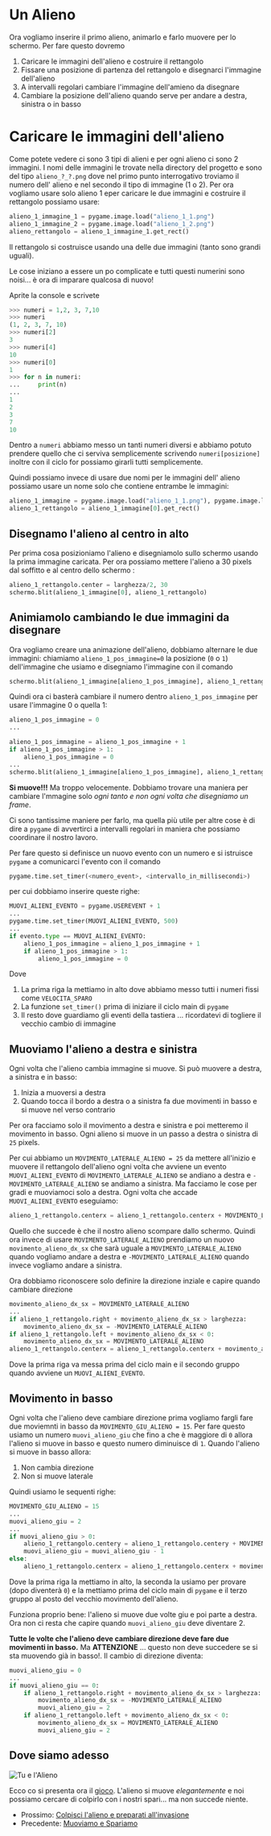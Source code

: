 # Un Alieno

Ora vogliamo inserire il primo alieno, animarlo e farlo muovere per lo schermo. Per fare questo dovremo

1. Caricare le immagini dell'alieno e costruire il rettangolo
2. Fissare una posizione di partenza del rettangolo e disegnarci l'immagine dell'alieno
3. A intervalli regolari cambiare l'immagine dell'amieno da disegnare
3. Cambiare la posizione dell'alieno quando serve per andare a destra, sinistra o in basso

# Caricare le immagini dell'alieno

Come potete vedere ci sono 3 tipi di alieni e per ogni alieno ci sono 2 immagini. I nomi delle immagini le trovate nella
directory del progetto e sono del tipo `alieno_?_?.png` dove nel primo punto interrogativo troviamo il numero 
dell' alieno e nel secondo il tipo di immagine (1 o 2). Per ora vogliamo usare solo alieno 1 eper caricare le due 
immagini e costruire il rettangolo possiamo usare:

```python
alieno_1_immagine_1 = pygame.image.load("alieno_1_1.png")
alieno_1_immagine_2 = pygame.image.load("alieno_1_2.png")
alieno_rettangolo = alieno_1_immagine_1.get_rect()
```

Il rettangolo si costruisce usando una delle due immagini (tanto sono grandi uguali).


Le cose iniziano a essere un po complicate e tutti questi numerini sono noisi... è ora di imparare qualcosa di nuovo!

Aprite la console e scrivete 

```python
>>> numeri = 1,2, 3, 7,10
>>> numeri
(1, 2, 3, 7, 10)
>>> numeri[2]
3
>>> numeri[4]
10
>>> numeri[0]
1
>>> for n in numeri:
...     print(n)
... 
1
2
3
7
10
```

Dentro a `numeri` abbiamo messo un tanti numeri diversi e abbiamo potuto prendere quello che ci serviva 
semplicemente scrivendo `numeri[posizione]` inoltre con il ciclo for possiamo girarli tutti semplicemente.

Quindi possiamo invece di usare due nomi per le immagini dell' alieno possiamo usare un nome solo che contiene entrambe
le immagini:

```python
alieno_1_immagine = pygame.image.load("alieno_1_1.png"), pygame.image.load("alieno_1_2.png")
alieno_1_rettangolo = alieno_1_immagine[0].get_rect()
```

## Disegnamo l'alieno al centro in alto

Per prima cosa posizioniamo l'alieno e disegniamolo sullo schermo usando la prima immagine caricata. Per ora possiamo 
mettere l'alieno a 30 pixels dal soffitto e al centro dello schermo :

```python
alieno_1_rettangolo.center = larghezza/2, 30
schermo.blit(alieno_1_immagine[0], alieno_1_rettangolo)
```

## Animiamolo cambiando le due immagini da disegnare

Ora vogliamo creare una animazione dell'alieno, dobbiamo alternare le due immagini: chiamiamo `alieno_1_pos_immagine=0`
la posizione (`0` o `1`) dell'immagine che usiamo  e disegniamo l'immagine con il comando

```python
schermo.blit(alieno_1_immagine[alieno_1_pos_immagine], alieno_1_rettangolo)
```

Quindi ora ci basterà cambiare il numero dentro `alieno_1_pos_immagine` per usare l'immagine 0 o quella 1:

```python
alieno_1_pos_immagine = 0
...

alieno_1_pos_immagine = alieno_1_pos_immagine + 1
if alieno_1_pos_immagine > 1:
    alieno_1_pos_immagine = 0
...
schermo.blit(alieno_1_immagine[alieno_1_pos_immagine], alieno_1_rettangolo)
```

**Si muove!!!** Ma troppo velocemente. Dobbiamo trovare una maniera per cambiare l'mmagine solo *ogni tanto e non ogni
volta che disegniamo un frame*.

Ci sono tantissime maniere per farlo, ma quella più utile per altre cose è di dire a `pygame` di avvertirci a intervalli
regolari in maniera che possiamo coordinare il nostro lavoro.

Per fare questo si definisce un nuovo evento con un numero e si istruisce `pygame` a comunicarci l'evento con il comando

```python
pygame.time.set_timer(<numero_event>, <intervallo_in_millisecondi>)
```

per cui dobbiamo inserire queste righe:

```python
MUOVI_ALIENI_EVENTO = pygame.USEREVENT + 1
...
pygame.time.set_timer(MUOVI_ALIENI_EVENTO, 500)
...
if evento.type == MUOVI_ALIENI_EVENTO:
    alieno_1_pos_immagine = alieno_1_pos_immagine + 1
    if alieno_1_pos_immagine > 1:
        alieno_1_pos_immagine = 0
```

Dove 

1. La prima riga la mettiamo in alto dove abbiamo messo tutti i numeri fissi come `VELOCITA_SPARO`
2. La funzione `set_timer()` prima di iniziare il ciclo main di `pygame`
3. Il resto dove guardiamo gli eventi della tastiera ... ricordatevi di togliere il vecchio cambio di immagine

## Muoviamo l'alieno a destra e sinistra

Ogni volta che l'alieno cambia immagine si muove. Si può muovere a destra, a sinistra e in basso:

1. Inizia a muoversi a destra
2. Quando tocca il bordo a destra o a sinistra fa due movimenti in basso e si muove nel verso contrario

Per ora facciamo solo il movimento a destra e sinistra e poi metteremo il movimento in basso. Ogni alieno si muove in un
passo a destra o sinistra di `25` pixels.

Per cui abbiamo un `MOVIMENTO_LATERALE_ALIENO = 25` da mettere all'inizio e muovere il rettangolo dell'alieno ogni volta
che avviene un evento `MUOVI_ALIENI_EVENTO` di `MOVIMENTO_LATERALE_ALIENO` se andiano a destra e 
`-MOVIMENTO_LATERALE_ALIENO` se andiamo a sinistra. Ma facciamo le cose per gradi e muoviamoci solo a destra. Ogni volta
che accade `MUOVI_ALIENI_EVENTO` eseguiamo:

```python
alieno_1_rettangolo.centerx = alieno_1_rettangolo.centerx + MOVIMENTO_LATERALE_ALIENO
```

Quello che succede è che il nostro alieno scompare dallo schermo. Quindi ora invece di usare `MOVIMENTO_LATERALE_ALIENO`
prendiamo un nuovo `movimento_alieno_dx_sx` che sarà uguale a `MOVIMENTO_LATERALE_ALIENO` quando vogliamo andare a 
destra e `-MOVIMENTO_LATERALE_ALIENO` quando invece vogliamo andare a sinistra.

Ora dobbiamo riconoscere solo definire la direzione inziale e capire quando cambiare direzione

```python
movimento_alieno_dx_sx = MOVIMENTO_LATERALE_ALIENO
...
if alieno_1_rettangolo.right + movimento_alieno_dx_sx > larghezza:
    movimento_alieno_dx_sx = -MOVIMENTO_LATERALE_ALIENO
if alieno_1_rettangolo.left + movimento_alieno_dx_sx < 0:
    movimento_alieno_dx_sx = MOVIMENTO_LATERALE_ALIENO
alieno_1_rettangolo.centerx = alieno_1_rettangolo.centerx + movimento_alieno_dx_sx
```

Dove la prima riga va messa prima del ciclo main e il secondo gruppo quando avviene un `MUOVI_ALIENI_EVENTO`.

## Movimento in basso

Ogni volta che l'alieno deve cambiare direzione prima vogliamo fargli fare due moviemnti in basso da 
`MOVIMENTO_GIU_ALIENO = 15`. Per fare questo usiamo un numero `muovi_alieno_giu` che fino a che è maggiore di `0` allora 
l'alieno si muove in basso e questo numero diminuisce di `1`. Quando l'alieno si muove in basso allora:

1. Non cambia direzione
2. Non si muove laterale

Quindi usiamo le sequenti righe:

```python
MOVIMENTO_GIU_ALIENO = 15
...
muovi_alieno_giu = 2
...
if muovi_alieno_giu > 0:
    alieno_1_rettangolo.centery = alieno_1_rettangolo.centery + MOVIMENTO_GIU_ALIENO
    muovi_alieno_giu = muovi_alieno_giu - 1
else:
    alieno_1_rettangolo.centerx = alieno_1_rettangolo.centerx + movimento_alieno_dx_sx
```

Dove la prima riga la mettiamo in alto, la seconda la usiamo per provare (dopo diventerà `0`) e la mettiamo prima del 
ciclo main di `pygame` e il terzo gruppo al posto del vecchio movimento dell'alieno.

Funziona proprio bene: l'alieno si muove due volte giu e poi parte a destra. Ora non ci resta che capire quando 
`muovi_alieno_giu` deve diventare 2. 

**Tutte le volte che l'alieno deve cambiare direzione deve fare due movimenti in basso.** Ma **ATTENZIONE** ... questo
non deve succedere se si sta muovendo già in basso!. Il cambio di direzione diventa:

```python
muovi_alieno_giu = 0
...
if muovi_alieno_giu == 0:
    if alieno_1_rettangolo.right + movimento_alieno_dx_sx > larghezza:
        movimento_alieno_dx_sx = -MOVIMENTO_LATERALE_ALIENO
        muovi_alieno_giu = 2
    if alieno_1_rettangolo.left + movimento_alieno_dx_sx < 0:
        movimento_alieno_dx_sx = MOVIMENTO_LATERALE_ALIENO
        muovi_alieno_giu = 2
```

## Dove siamo adesso

![Tu e l'Alieno](alieno.png)

Ecco co si presenta ora il [gioco](src/alieno.py). L'alieno si muove *elegantemente* e noi possiamo cercare di colpirlo
con i nostri spari... ma non succede niente.

* Prossimo: [Colpisci l'alieno e preparati all'invasione](alieno_colpito.md)
* Precedente: [Muoviamo e Spariamo](muovi.md)